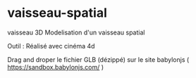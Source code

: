 # vaisseau-spatial
vaisseau 3D
Modelisation d'un vaisseau spatial

Outil :
Réalisé avec cinéma 4d 

Drag and droper le fichier GLB (dézippé) sur le site  babylonjs ( https://sandbox.babylonjs.com/ )

